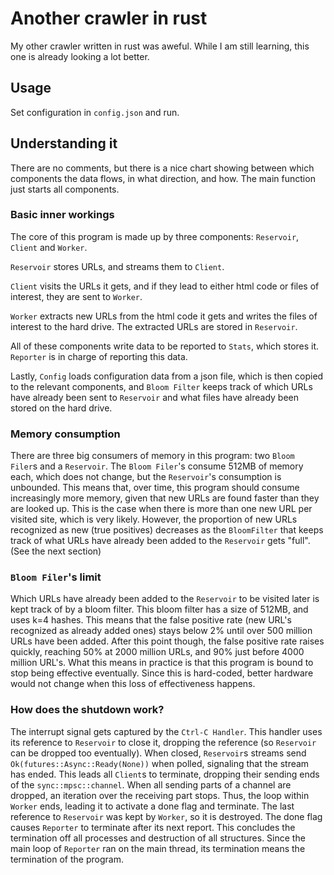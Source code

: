 # Another crawler in rust

My other crawler written in rust was aweful. While I am still learning, this one is already looking a lot better.


## Usage
Set configuration in `config.json` and run.

## Understanding it
There are no comments, but there is a nice chart showing between which components the data flows, in what direction, and how.
The main function just starts all components.

### Basic inner workings
The core of this program is made up by three components: `Reservoir`, `Client` and `Worker`.

`Reservoir` stores URLs, and streams them to `Client`.

`Client` visits the URLs it gets, and if they lead to either html code or files of interest, they are sent to `Worker`.

`Worker` extracts new URLs from the html code it gets and writes the files of interest to the hard drive.
The extracted URLs are stored in `Reservoir`.

All of these components write data to be reported to `Stats`, which stores it.
`Reporter` is in charge of reporting this data.

Lastly, `Config` loads configuration data from a json file, which is then copied to the relevant components, and `Bloom Filter` keeps track of which URLs have already been sent to `Reservoir` and what files have already been stored on the hard drive.

### Memory consumption
There are three big consumers of memory in this program: two `Bloom Filer`s and a `Reservoir`.
The `Bloom Filer`'s consume 512MB of memory each, which does not change, but the `Reservoir`'s consumption is unbounded.
This means that, over time, this program should consume increasingly more memory, given that new URLs are found faster than they are looked up.
This is the case when there is more than one new URL per visited site, which is very likely.
However, the proportion of new URLs recognized as new (true positives) decreases as the `BloomFilter` that keeps track of what URLs have already been added to the `Reservoir` gets "full".
(See the next section)

### `Bloom Filer`'s limit
Which URLs have already been added to the `Reservoir` to be visited later is kept track of by a bloom filter.
This bloom filter has a size of 512MB, and uses k=4 hashes.
This means that the false positive rate (new URL's recognized as already added ones) stays below 2% until over 500 million URLs have been added.
After this point though, the false positive rate raises quickly, reaching 50% at 2000 million URLs, and 90% just before 4000 million URL's.
What this means in practice is that this program is bound to stop being effective eventually.
Since this is hard-coded, better hardware would not change when this loss of effectiveness happens.

### How does the shutdown work?
The interrupt signal gets captured by the `Ctrl-C Handler`.
This handler uses its reference to `Reservoir` to close it, dropping the reference (so `Reservoir` can be dropped too eventually).
When closed, `Reservoir`s streams send `Ok(futures::Async::Ready(None))` when polled, signaling that the stream has ended.
This leads all `Client`s to terminate, dropping their sending ends of the `sync::mpsc::channel`.
When all sending parts of a channel are dropped, an iteration over the receiving part stops.
Thus, the loop within `Worker` ends, leading it to activate a done flag and terminate.
The last reference to `Reservoir` was kept by `Worker`, so it is destroyed.
The done flag causes `Reporter` to terminate after its next report.
This concludes the termination off all processes and destruction of all structures.
Since the main loop of `Reporter` ran on the main thread, its termination means the termination of the program.